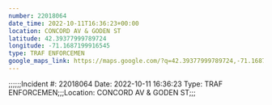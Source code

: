 ```yaml
---
number: 22018064
date_time: 2022-10-11T16:36:23+00:00
location: CONCORD AV & GODEN ST
latitude: 42.39377999789724
longitude: -71.1687199916545
type: TRAF ENFORCEMEN
google_maps_link: https://maps.google.com/?q=42.39377999789724,-71.1687199916545
---
```


;;;;;;Incident #: 22018064  Date: 2022-10-11 16:36:23   Type: TRAF ENFORCEMEN;;;Location: CONCORD AV & GODEN ST;;;
